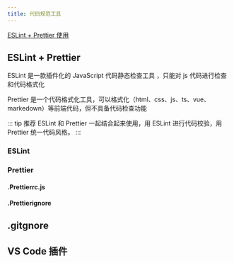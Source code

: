 ```yaml
---
title: 代码规范工具
---
```


[ESLint + Prettier 使用](https://www.cnblogs.com/Yellow-ice/p/15127392.html#gallery-2)

## ESLint + Prettier

ESLint 是一款插件化的 JavaScript 代码静态检查工具 ，只能对 js 代码进行检查和代码格式化

Prettier 是一个代码格式化工具，可以格式化（html、css、js、ts、vue、markedown）等前端代码，但不具备代码检查功能

::: tip 推荐
ESLint 和 Prettier 一起结合起来使用，用 ESLint 进行代码校验，用 Prettier 统一代码风格。
:::

### ESLint

### Prettier

#### .Prettierrc.js

#### .Prettierignore

## .gitgnore

## VS Code 插件
